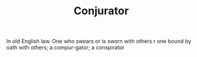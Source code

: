 ---
title: Conjurator
letter: C
permalink: "/definitions/bld-conjurator.html"
body: In old English law. One who swears or is sworn with others r one bound by oath
  with others; a compur-gator; a conspirator
published_at: '2018-07-07'
source: Black's Law Dictionary 2nd Ed (1910)
layout: post
---